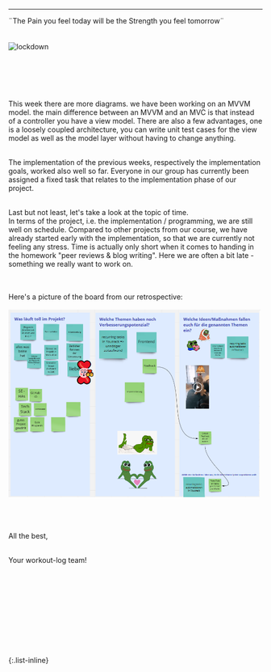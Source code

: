 
---



<div align="left">
  ¨The Pain you feel today will be the Strength you feel tomorrow¨ <br><br><br>
  
  <img src="https://lh6.googleusercontent.com/vTaE5qb-VUylz7syxnzLHBb_0hCOCMLztgwuzJIfOznwUrKFw71OJobBziN5iaciZZpD4Gxr197YlnmTESM-SosD0T8Riq6R8xXlb9bTmgEAqR7C09fugv1Ac7nPbTXjBlXdzT3YpPSfGIkvtw" alt="lockdown" width="500"/>
  
  <br><br><br><br>
  
 This week there are more diagrams. we have been working on an MVVM model. the main difference between an MVVM and an MVC is that instead of a controller you have a view model. There are also a few advantages, one is a loosely coupled architecture, you can write unit test cases for the view model as well as the model layer without having to change anything.  <br><br>

  The implementation of the previous weeks, respectively the implementation goals, worked also well so far. Everyone in our group has currently been assigned a fixed task that relates to the implementation phase of our project. <br><br>
  
  Last but not least, let's take a look at the topic of time.<br>
  In terms of the project, i.e. the implementation / programming, we are still well on schedule. Compared to other projects from our course, we have already started early with the implementation, so that we are currently not feeling any stress.
  Time is actually only short when it comes to handing in the homework "peer reviews & blog writing". Here we are often a bit late - something we really want to work on. <br><br><br>
  
  Here's a picture of the board from our retrospective:<br><br>
  <img src="./bilder/c_miro.png" width="500"/>
  
  

  <br>
  <br><br>
  All the best,<br><br>

  Your workout-log team!<br><br><br><br><br>

</div>

 <script src="https://utteranc.es/client.js"
          repo="DHBW-TrainingApp/Blog"
          issue-term="pathname"
          label="Blog Comment"
          theme="github-light"
          crossorigin="anonymous"
          async>
  </script>
  
  <br>  <br>  <br>  <br>  <br>
  

{:.list-inline}
